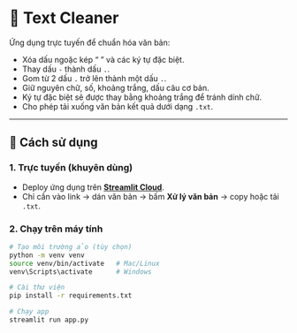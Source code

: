 # 📝 Text Cleaner

Ứng dụng trực tuyến để chuẩn hóa văn bản:

- Xóa dấu ngoặc kép “ ” và các ký tự đặc biệt.
- Thay dấu `-` thành dấu `.`.
- Gom từ 2 dấu `.` trở lên thành một dấu `.`.
- Giữ nguyên chữ, số, khoảng trắng, dấu câu cơ bản.
- Ký tự đặc biệt sẽ được thay bằng khoảng trắng để tránh dính chữ.
- Cho phép tải xuống văn bản kết quả dưới dạng `.txt`.

---

## 🚀 Cách sử dụng

### 1. Trực tuyến (khuyên dùng)
- Deploy ứng dụng trên **[Streamlit Cloud](https://share.streamlit.io/)**.
- Chỉ cần vào link → dán văn bản → bấm **Xử lý văn bản** → copy hoặc tải `.txt`.

### 2. Chạy trên máy tính
```bash
# Tạo môi trường ảo (tùy chọn)
python -m venv venv
source venv/bin/activate   # Mac/Linux
venv\Scripts\activate      # Windows

# Cài thư viện
pip install -r requirements.txt

# Chạy app
streamlit run app.py
